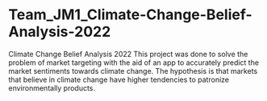 # Team_JM1_Climate-Change-Belief-Analysis-2022
Climate Change Belief Analysis 2022
This project was done to solve the problem of market targeting with the aid of an app to accurately predict the market sentiments towards climate change. The hypothesis is that markets that believe in climate change have higher tendencies to patronize environmentally products.

